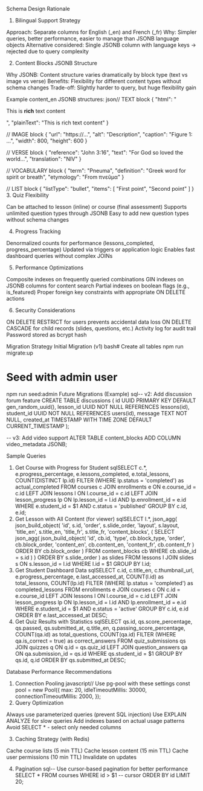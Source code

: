 Schema Design Rationale
1. Bilingual Support Strategy

Approach: Separate columns for English (_en) and French (_fr)
Why: Simpler queries, better performance, easier to manage than JSONB language objects
Alternative considered: Single JSONB column with language keys → rejected due to query complexity

2. Content Blocks JSONB Structure

Why JSONB: Content structure varies dramatically by block type (text vs image vs verse)
Benefits: Flexibility for different content types without schema changes
Trade-off: Slightly harder to query, but huge flexibility gain

Example content_en JSONB structures:
json// TEXT block
{
  "html": "<p>This is <strong>rich</strong> text content</p>",
  "plainText": "This is rich text content"
}

// IMAGE block
{
  "url": "https://...",
  "alt": "Description",
  "caption": "Figure 1: ...",
  "width": 800,
  "height": 600
}

// VERSE block
{
  "reference": "John 3:16",
  "text": "For God so loved the world...",
  "translation": "NIV"
}

// VOCABULARY block
{
  "term": "Pneuma",
  "definition": "Greek word for spirit or breath",
  "etymology": "From πνεῦμα"
}

// LIST block
{
  "listType": "bullet",
  "items": [
    "First point",
    "Second point"
  ]
}
3. Quiz Flexibility

Can be attached to lesson (inline) or course (final assessment)
Supports unlimited question types through JSONB
Easy to add new question types without schema changes

4. Progress Tracking

Denormalized counts for performance (lessons_completed, progress_percentage)
Updated via triggers or application logic
Enables fast dashboard queries without complex JOINs

5. Performance Optimizations

Composite indexes on frequently queried combinations
GIN indexes on JSONB columns for content search
Partial indexes on boolean flags (e.g., is_featured)
Proper foreign key constraints with appropriate ON DELETE actions

6. Security Considerations

ON DELETE RESTRICT for users prevents accidental data loss
ON DELETE CASCADE for child records (slides, questions, etc.)
Activity log for audit trail
Password stored as bcrypt hash


Migration Strategy
Initial Migration (v1)
bash# Create all tables
npm run migrate:up

# Seed with admin user
npm run seed:admin
Future Migrations (Example)
sql-- v2: Add discussion forum feature
CREATE TABLE discussions (
  id UUID PRIMARY KEY DEFAULT gen_random_uuid(),
  lesson_id UUID NOT NULL REFERENCES lessons(id),
  student_id UUID NOT NULL REFERENCES users(id),
  message TEXT NOT NULL,
  created_at TIMESTAMP WITH TIME ZONE DEFAULT CURRENT_TIMESTAMP
);

-- v3: Add video support
ALTER TABLE content_blocks
ADD COLUMN video_metadata JSONB;

Sample Queries
1. Get Course with Progress for Student
sqlSELECT 
  c.*,
  e.progress_percentage,
  e.lessons_completed,
  e.total_lessons,
  COUNT(DISTINCT lp.id) FILTER (WHERE lp.status = 'completed') as actual_completed
FROM courses c
JOIN enrollments e ON e.course_id = c.id
LEFT JOIN lessons l ON l.course_id = c.id
LEFT JOIN lesson_progress lp ON lp.lesson_id = l.id AND lp.enrollment_id = e.id
WHERE e.student_id = $1
  AND c.status = 'published'
GROUP BY c.id, e.id;
2. Get Lesson with All Content (for viewer)
sqlSELECT 
  l.*,
  json_agg(
    json_build_object(
      'id', s.id,
      'order', s.slide_order,
      'layout', s.layout,
      'title_en', s.title_en,
      'title_fr', s.title_fr,
      'content_blocks', (
        SELECT json_agg(
          json_build_object(
            'id', cb.id,
            'type', cb.block_type,
            'order', cb.block_order,
            'content_en', cb.content_en,
            'content_fr', cb.content_fr
          ) ORDER BY cb.block_order
        )
        FROM content_blocks cb
        WHERE cb.slide_id = s.id
      )
    ) ORDER BY s.slide_order
  ) as slides
FROM lessons l
JOIN slides s ON s.lesson_id = l.id
WHERE l.id = $1
GROUP BY l.id;
3. Get Student Dashboard Data
sqlSELECT 
  c.id,
  c.title_en,
  c.thumbnail_url,
  e.progress_percentage,
  e.last_accessed_at,
  COUNT(l.id) as total_lessons,
  COUNT(lp.id) FILTER (WHERE lp.status = 'completed') as completed_lessons
FROM enrollments e
JOIN courses c ON c.id = e.course_id
LEFT JOIN lessons l ON l.course_id = c.id
LEFT JOIN lesson_progress lp ON lp.lesson_id = l.id AND lp.enrollment_id = e.id
WHERE e.student_id = $1
  AND e.status = 'active'
GROUP BY c.id, e.id
ORDER BY e.last_accessed_at DESC;
4. Get Quiz Results with Statistics
sqlSELECT 
  qs.id,
  qs.score_percentage,
  qs.passed,
  qs.submitted_at,
  q.title_en,
  q.passing_score_percentage,
  COUNT(qa.id) as total_questions,
  COUNT(qa.id) FILTER (WHERE qa.is_correct = true) as correct_answers
FROM quiz_submissions qs
JOIN quizzes q ON q.id = qs.quiz_id
LEFT JOIN question_answers qa ON qa.submission_id = qs.id
WHERE qs.student_id = $1
GROUP BY qs.id, q.id
ORDER BY qs.submitted_at DESC;

Database Performance Recommendations
1. Connection Pooling
javascript// Use pg-pool with these settings
const pool = new Pool({
  max: 20,
  idleTimeoutMillis: 30000,
  connectionTimeoutMillis: 2000,
});
2. Query Optimization

Always use parameterized queries (prevent SQL injection)
Use EXPLAIN ANALYZE for slow queries
Add indexes based on actual usage patterns
Avoid SELECT * - select only needed columns

3. Caching Strategy (with Redis)

Cache course lists (5 min TTL)
Cache lesson content (15 min TTL)
Cache user permissions (10 min TTL)
Invalidate on updates

4. Pagination
sql-- Use cursor-based pagination for better performance
SELECT * FROM courses
WHERE id > $1  -- cursor
ORDER BY id
LIMIT 20;

